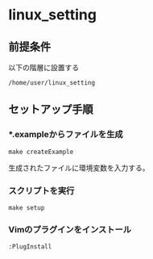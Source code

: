 # linux_setting

## 前提条件

以下の階層に設置する

```
/home/user/linux_setting 
```

## セットアップ手順

### *.exampleからファイルを生成

```
make createExample
```

生成されたファイルに環境変数を入力する。

### スクリプトを実行

```
make setup
```

### Vimのプラグインをインストール

```
:PlugInstall
```
